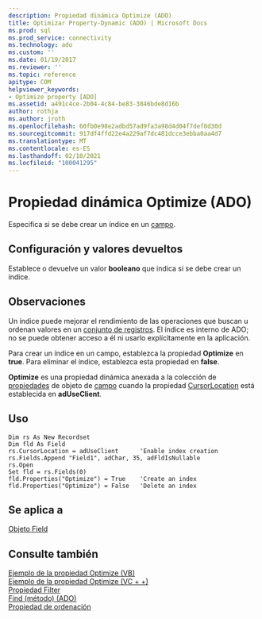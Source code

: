 ```yaml
---
description: Propiedad dinámica Optimize (ADO)
title: Optimizar Property-Dynamic (ADO) | Microsoft Docs
ms.prod: sql
ms.prod_service: connectivity
ms.technology: ado
ms.custom: ''
ms.date: 01/19/2017
ms.reviewer: ''
ms.topic: reference
apitype: COM
helpviewer_keywords:
- Optimize property [ADO]
ms.assetid: a491c4ce-2b04-4c84-be83-3846bde8d16b
author: rothja
ms.author: jroth
ms.openlocfilehash: 60fb0e98e2adbd57ad9fa3a98d4d04f7def8d30d
ms.sourcegitcommit: 917df4ffd22e4a229af7dc481dcce3ebba0aa4d7
ms.translationtype: MT
ms.contentlocale: es-ES
ms.lasthandoff: 02/10/2021
ms.locfileid: "100041295"
---
```

# <a name="optimize-property-dynamic-ado"></a>Propiedad dinámica Optimize (ADO)
Especifica si se debe crear un índice en un [campo](./field-object.md).  
  
## <a name="settings-and-return-values"></a>Configuración y valores devueltos  
 Establece o devuelve un valor **booleano** que indica si se debe crear un índice.  
  
## <a name="remarks"></a>Observaciones  
 Un índice puede mejorar el rendimiento de las operaciones que buscan u ordenan valores en un [conjunto de registros](./recordset-object-ado.md). El índice es interno de ADO; no se puede obtener acceso a él ni usarlo explícitamente en la aplicación.  
  
 Para crear un índice en un campo, establezca la propiedad **Optimize** en **true**. Para eliminar el índice, establezca esta propiedad en **false**.  
  
 **Optimize** es una propiedad dinámica anexada a la colección de [propiedades](./properties-collection-ado.md) de objeto de [campo](./field-object.md) cuando la propiedad [CursorLocation](./cursorlocation-property-ado.md) está establecida en **adUseClient**.  
  
## <a name="usage"></a>Uso  
  
```  
Dim rs As New Recordset  
Dim fld As Field  
rs.CursorLocation = adUseClient      'Enable index creation  
rs.Fields.Append "Field1", adChar, 35, adFldIsNullable  
rs.Open  
Set fld = rs.Fields(0)  
fld.Properties("Optimize") = True    'Create an index  
fld.Properties("Optimize") = False   'Delete an index  
```  
  
## <a name="applies-to"></a>Se aplica a  
 [Objeto Field](./field-object.md)  
  
## <a name="see-also"></a>Consulte también  
 [Ejemplo de la propiedad Optimize (VB)](./optimize-property-example-vb.md)   
 [Ejemplo de la propiedad Optimize (VC + +)](./optimize-property-example-vc.md)   
 [Propiedad Filter](./filter-property.md)   
 [Find (método) (ADO)](./find-method-ado.md)   
 [Propiedad de ordenación](./sort-property.md)